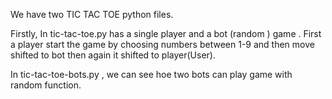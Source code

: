We have two TIC TAC TOE python files.

Firstly, In tic-tac-toe.py has a single player and a bot (random ) game . First a player start the game by choosing numbers between 1-9 and then move shifted to bot then again it shifted to player(User).

In tic-tac-toe-bots.py , we can see hoe two bots can play game with random function.
